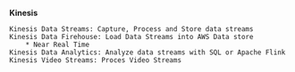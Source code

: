 **Kinesis**

    Kinesis Data Streams: Capture, Process and Store data streams
    Kinesis Data Firehouse: Load Data Streams into AWS Data store
        * Near Real Time
    Kinesis Data Analytics: Analyze data streams with SQL or Apache Flink
    Kinesis Video Streams: Proces Video Streams